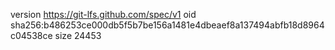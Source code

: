 version https://git-lfs.github.com/spec/v1
oid sha256:b486253ce000db5f5b7be156a1481e4dbeaef8a137494abfb18d8964c04538ce
size 24453

